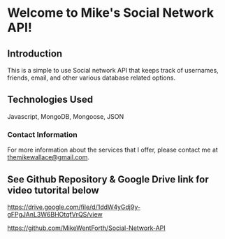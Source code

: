 # Welcome to Mike's Social Network API! #

## Introduction ##

This is a simple to use Social network API that keeps track of usernames, friends, email, and other various database related options.

## Technologies Used ##

Javascript, MongoDB, Mongoose, JSON

### Contact Information ###

For more information about the services that I offer, please contact me at themikewallace@gmail.com.

## See Github Repository & Google Drive link for video tutorital below ##

https://drive.google.com/file/d/1ddW4yGdj9y-gFPgJAnL3W6BHOtqfVrQS/view

https://github.com/MikeWentForth/Social-Network-API
